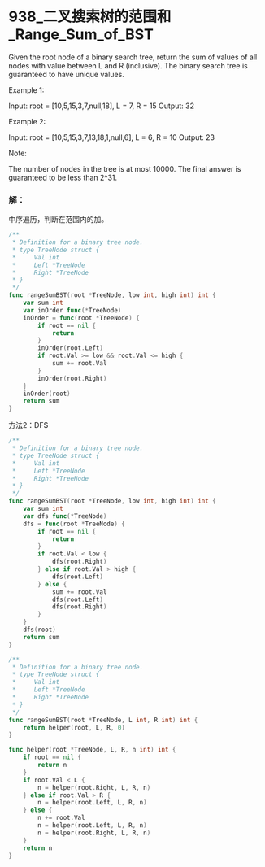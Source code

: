 # 938_二叉搜索树的范围和_Range_Sum_of_BST

Given the root node of a binary search tree, return the sum of values of all nodes with value between L and R (inclusive). The binary search tree is guaranteed to have unique values.

Example 1:

Input: root = [10,5,15,3,7,null,18], L = 7, R = 15
Output: 32

Example 2:

Input: root = [10,5,15,3,7,13,18,1,null,6], L = 6, R = 10
Output: 23
 
Note:

The number of nodes in the tree is at most 10000.
The final answer is guaranteed to be less than 2^31.

### 解：

中序遍历，判断在范围内的加。
```go
/**
 * Definition for a binary tree node.
 * type TreeNode struct {
 *     Val int
 *     Left *TreeNode
 *     Right *TreeNode
 * }
 */
func rangeSumBST(root *TreeNode, low int, high int) int {
    var sum int
    var inOrder func(*TreeNode)
    inOrder = func(root *TreeNode) {
        if root == nil {
            return
        }
        inOrder(root.Left)
        if root.Val >= low && root.Val <= high {
            sum += root.Val
        }
        inOrder(root.Right)
    }
    inOrder(root)
    return sum
}
```

方法2：DFS

```go
/**
 * Definition for a binary tree node.
 * type TreeNode struct {
 *     Val int
 *     Left *TreeNode
 *     Right *TreeNode
 * }
 */
func rangeSumBST(root *TreeNode, low int, high int) int {
    var sum int
    var dfs func(*TreeNode)
    dfs = func(root *TreeNode) {
        if root == nil {
            return
        }
        if root.Val < low {
            dfs(root.Right)
        } else if root.Val > high {
            dfs(root.Left)
        } else {
            sum += root.Val
            dfs(root.Left)
            dfs(root.Right)
        }
    }
    dfs(root)
    return sum
}
```



```go
/**
 * Definition for a binary tree node.
 * type TreeNode struct {
 *     Val int
 *     Left *TreeNode
 *     Right *TreeNode
 * }
 */
func rangeSumBST(root *TreeNode, L int, R int) int {
    return helper(root, L, R, 0)
}

func helper(root *TreeNode, L, R, n int) int {
    if root == nil {
        return n
    }
    if root.Val < L {
        n = helper(root.Right, L, R, n)
    } else if root.Val > R {
        n = helper(root.Left, L, R, n)
    } else {
        n += root.Val
        n = helper(root.Left, L, R, n)
        n = helper(root.Right, L, R, n)
    }
    return n
}
```